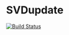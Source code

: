 # SVDupdate

[![Build Status](https://github.com/Echxy/SVDupdate.jl/actions/workflows/CI.yml/badge.svg?branch=master)](https://github.com/Echxy/SVDupdate.jl/actions/workflows/CI.yml?query=branch%3Amaster)
